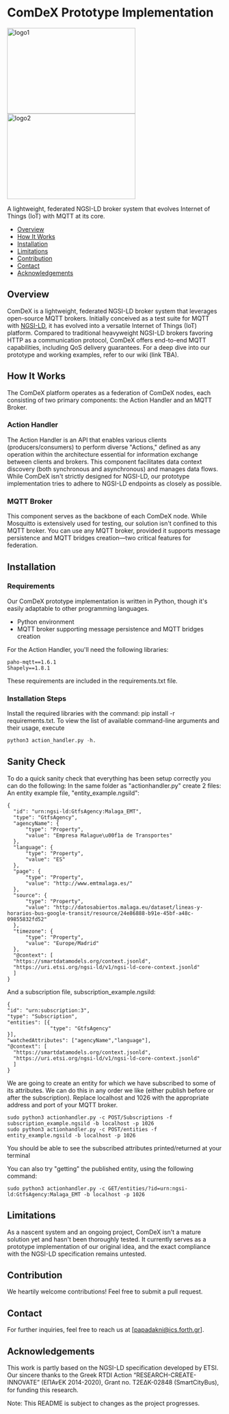 # ComDeX Prototype Implementation

<img src="https://www.google.com/url?sa=i&url=https%3A%2F%2Fwww.cidoc-crm.org%2Fics-forth&psig=AOvVaw2f0lXTxykJv5KjNNoACbxk&ust=1685618874310000&source=images&cd=vfe&ved=0CBEQjRxqFwoTCOjR5-G5n_8CFQAAAAAdAAAAABAJ" alt="logo1" width="300" height="200">
<img src="https://upload.wikimedia.org/wikipedia/fr/thumb/1/1d/Logo_T%C3%A9l%C3%A9com_SudParis.svg/1200px-Logo_T%C3%A9l%C3%A9com_SudParis.svg.png" alt="logo2" width="300" height="200">

A lightweight, federated NGSI-LD broker system that evolves Internet of Things (IoT) with MQTT at its core.

- [Overview](#overview)
- [How It Works](#how-it-works)
- [Installation](#installation)
- [Limitations](#limitations)
- [Contribution](#contribution)
- [Contact](#contact)
- [Acknowledgements](#acknowledgements)

## Overview

ComDeX is a lightweight, federated NGSI-LD broker system that leverages open-source MQTT brokers. Initially conceived as a test suite for MQTT with [NGSI-LD](https://www.etsi.org/deliver/etsi_gs/CIM/001_099/009/01.01.01_60/gs_CIM009v010101p.pdf), it has evolved into a versatile Internet of Things (IoT) platform. Compared to traditional heavyweight NGSI-LD brokers favoring HTTP as a communication protocol, ComDeX offers end-to-end MQTT capabilities, including QoS delivery guarantees. For a deep dive into our prototype and working examples, refer to our wiki (link TBA).

## How It Works

The ComDeX platform operates as a federation of ComDeX nodes, each consisting of two primary components: the Action Handler and an MQTT Broker.

### Action Handler

The Action Handler is an API that enables various clients (producers/consumers) to perform diverse "Actions," defined as any operation within the architecture essential for information exchange between clients and brokers. This component facilitates data context discovery (both synchronous and asynchronous) and manages data flows. While ComDeX isn't strictly designed for NGSI-LD, our prototype implementation tries to adhere to NGSI-LD endpoints as closely as possible.

### MQTT Broker

This component serves as the backbone of each ComDeX node. While Mosquitto is extensively used for testing, our solution isn't confined to this MQTT broker. You can use any MQTT broker, provided it supports message persistence and MQTT bridges creation—two critical features for federation.

## Installation

### Requirements

Our ComDeX prototype implementation is written in Python, though it's easily adaptable to other programming languages.

- Python environment
- MQTT broker supporting message persistence and MQTT bridges creation

For the Action Handler, you'll need the following libraries:

```
paho-mqtt==1.6.1
Shapely==1.8.1
```
These requirements are included in the requirements.txt file.

### Installation Steps
Install the required libraries with the command: pip install -r requirements.txt.
To view the list of available command-line arguments and their usage, execute 

```python
python3 action_handler.py -h.
```

## Sanity Check
To do a quick sanity check that everything has been setup correctly you can do the following:
In the same folder as "actionhandler.py" create 2 files:
  An entity example file, "entity_example.ngsild":
  ```
  {
    "id": "urn:ngsi-ld:GtfsAgency:Malaga_EMT",
    "type": "GtfsAgency",
    "agencyName": {
        "type": "Property",
        "value": "Empresa Malague\u00f1a de Transportes"
    },
    "language": {
        "type": "Property",
        "value": "ES"
    },
    "page": {
        "type": "Property",
        "value": "http://www.emtmalaga.es/"
    },
    "source": {
        "type": "Property",
        "value": "http://datosabiertos.malaga.eu/dataset/lineas-y-horarios-bus-google-transit/resource/24e86888-b91e-45bf-a48c-09855832fd52"
    },
    "timezone": {
        "type": "Property",
        "value": "Europe/Madrid"
    },
    "@context": [
    "https://smartdatamodels.org/context.jsonld",
    "https://uri.etsi.org/ngsi-ld/v1/ngsi-ld-core-context.jsonld"
    ]
}
  ```
  And a subscription file, subscription_example.ngsild:
  ```
  {
  "id": "urn:subscription:3",
  "type": "Subscription",
  "entities": [{
                "type": "GtfsAgency"
  }],
  "watchedAttributes": ["agencyName","language"],
  "@context": [
    "https://smartdatamodels.org/context.jsonld",
    "https://uri.etsi.org/ngsi-ld/v1/ngsi-ld-core-context.jsonld"
    ]
}
  ```

We are going to create an entity for which we have subscribed to some of its attributes.
We can do this in any order we like (either publish before or after the subscription).
Replace localhost and 1026 with the appropriate address and port of your MQTT broker.

```
sudo python3 actionhandler.py -c POST/Subscriptions -f subscription_example.ngsild -b localhost -p 1026
sudo python3 actionhandler.py -c POST/entities -f entity_example.ngsild -b localhost -p 1026
```
You should be able to see the subscribed attributes printed/returned at your terminal

You can also try "getting" the published entity, using the following command:
```
sudo python3 actionhandler.py -c GET/entities/?id=urn:ngsi-ld:GtfsAgency:Malaga_EMT -b localhost -p 1026
```

## Limitations
As a nascent system and an ongoing project, ComDeX isn't a mature solution yet and hasn't been thoroughly tested. It currently serves as a prototype implementation of our original idea, and the exact compliance with the NGSI-LD specification remains untested.

## Contribution
We heartily welcome contributions! Feel free to submit a pull request.

## Contact
For further inquiries, feel free to reach us at [papadakni@ics.forth.gr].

## Acknowledgements
This work is partly based on the NGSI-LD specification developed by ETSI. Our sincere thanks to the Greek RTDI Action “RESEARCH-CREATE-INNOVATE” (EΠA𝜈EK 2014-2020), Grant no. T2EΔK-02848 (SmartCityBus), for funding this research.

Note: This README is subject to changes as the project progresses.
